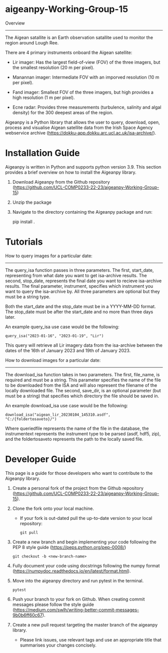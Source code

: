 # aigeanpy-Working-Group-15

Overview
********

The Aigean satallite is an Earth observation satallite used to monitor the region around Lough Ree.

There are 4 primary instruments onboard the Aigean satellite:

*  Lir imager: Has the largest field-of-view (FOV) of the three imagers, but the smallest resolution (20 m per pixel).

*  Manannan imager: Intermediate FOV with an imporved resolution (10 m per pixel).

*  Fand imager: Smallest FOV of the three imagers, but high provides a high resolution (1 m per pixel).

*  Ecne radar: Provides three measurements (turbulence, salinity and algal density) for the 300 deepest areas of the region. 

Aigeanpy is a Python library that allows the user to query, download, open, process and visualise Aigean satellite data from 
the Irish Space Agency webservice archive (https://dokku-app.dokku.arc.ucl.ac.uk/isa-archive/).

Installation Guide
==================

Aigeanpy is written in Python and supports python version 3.9. This section provides a brief overview on how to install the Aigeanpy library.

1. Download Aigeanpy from the Github repository (https://github.com/UCL-COMP0233-22-23/aigeanpy-Working-Group-15)

2. Unzip the package

3. Navigate to the directory containing the Aigeanpy package and run:
  
   pip install .
   
Tutorials
=========

How to query images for a particular date:
******************************************

The query_isa function passes in three parameters. The first, start_date, representing from what date you want to get isa-archive results.
The second, stop_date, represents the final date you want to recieve isa-archive results. 
The final parameter, instrument, specifies which instrument you want to query the isa-archive by.
All three parameters are optional but they must be a string type.

Both the start_date and the stop_date must be in a YYYY-MM-DD format.
The stop_date must be after the start_date and no more than three days later.

An example query_isa use case would be the following:

    query_isa("2023-01-16", "2023-01-19", "Lir")

This query will retrieve all Lir imagery data from the isa-archive between the dates of the 16th of January 2023 and 19th of January 2023.

How to download images for a particular date:
*********************************************

The download_isa function takes in two parameters.
The first, file_name, is required and must be a string. 
This parameter specifies the name of the file to be downloaded from the ISA and will also represent the filename of the locally downloaded file. 
The second, save_dir, is an optional parameter (but must be a string) that specifies which directory the file should be saved in. 

An example download_isa use case would be the following:

    download_isa("aigean_lir_20230104_145310.asdf", "C:/{foldertosaveto}/")

Where queriedfile represents the name of the file in the database, the instrumentext represents the instrument type to be parsed (asdf, hdf5, zip),
and the foldertosaveto represents the path to the locally saved file.

Developer Guide
===============

This page is a guide for those developers who want to contribute to the Aigeanpy library.

1.  Create a personal fork of the project from the Github repository (https://github.com/UCL-COMP0233-22-23/aigeanpy-Working-Group-15).

2.  Clone the fork onto your local machine.

    *   If your fork is out-dated pull the up-to-date version to your local repository:

            git pull

3.  Create a new branch and begin implementing your code following the PEP 8 style guide (https://peps.python.org/pep-0008/)

        git checkout -b <new-branch-name>
    
4.  Fully document your code using docstrings following the numpy format (https://numpydoc.readthedocs.io/en/latest/format.html).

5.  Move into the aigeanpy directory and run pytest in the terminal.

        pytest

6.  Push your branch to your fork on Github. When creating commit messages please follow the style guide (https://medium.com/swlh/writing-better-commit-messages-9b0b6ff60c67).

7.  Create a new pull request targeting the master branch of the aigeanpy library.

    *   Please link issues, use relevant tags and use an appropriate title that summarises your changes concisely.

